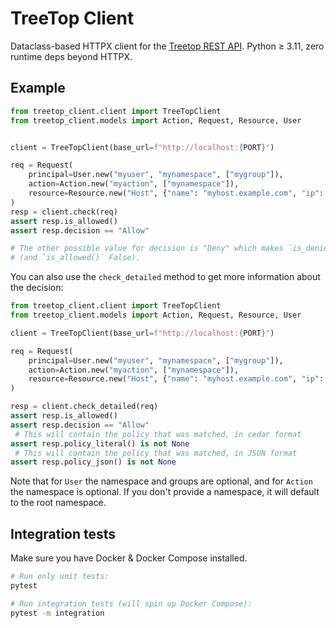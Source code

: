 # TreeTop Client

Dataclass-based HTTPX client for the [Treetop REST API](https://github.com/terjekv/treetop-rest).
Python ≥ 3.11, zero runtime deps beyond HTTPX.

## Example

```python
from treetop_client.client import TreeTopClient
from treetop_client.models import Action, Request, Resource, User


client = TreeTopClient(base_url=f"http://localhost:{PORT}")

req = Request(
    principal=User.new("myuser", "mynamespace", ["mygroup"]),
    action=Action.new("myaction", ["mynamespace"]),
    resource=Resource.new("Host", {"name": "myhost.example.com", "ip": "10.0.0.1"}),
)
resp = client.check(req)
assert resp.is_allowed() 
assert resp.decision == "Allow"

# The other possible value for decision is "Deny" which makes `is_denied()` True
# (and `is_allowed()` False).
```

You can also use the `check_detailed` method to get more information about the decision:

```python
from treetop_client.client import TreeTopClient
from treetop_client.models import Action, Request, Resource, User

client = TreeTopClient(base_url=f"http://localhost:{PORT}")

req = Request(
    principal=User.new("myuser", "mynamespace", ["mygroup"]),
    action=Action.new("myaction", ["mynamespace"]),
    resource=Resource.new("Host", {"name": "myhost.example.com", "ip": "10.0.0.1"}),
)

resp = client.check_detailed(req)
assert resp.is_allowed()
assert resp.decision == "Allow"
 # This will contain the policy that was matched, in cedar format
assert resp.policy_literal() is not None
 # This will contain the policy that was matched, in JSON format
assert resp.policy_json() is not None
```

Note that for `User` the namespace and groups are optional, and for `Action` the namespace is optional. If you don't provide a namespace, it will default to the root namespace.

## Integration tests

Make sure you have Docker & Docker Compose installed.  

```bash
# Run only unit tests:
pytest

# Run integration tests (will spin up Docker Compose):
pytest -m integration
```
